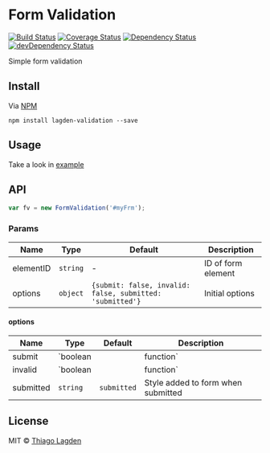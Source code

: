 # Form Validation
[![Build Status][ci-img]][ci]
[![Coverage Status][cover-img]][cover]
[![Dependency Status][dep-img]][dep]
[![devDependency Status][devDep-img]][devDep]

[ci-img]:        https://travis-ci.org/lagden/form-validation.svg
[ci]:            https://travis-ci.org/lagden/form-validation
[cover-img]:     https://codecov.io/gh/lagden/form-validation/branch/master/graph/badge.svg
[cover]:         https://codecov.io/gh/lagden/form-validation
[dep-img]:       https://david-dm.org/lagden/form-validation.svg
[dep]:           https://david-dm.org/lagden/form-validation
[devDep-img]:    https://david-dm.org/lagden/form-validation/dev-status.svg
[devDep]:        https://david-dm.org/lagden/form-validation#info=devDependencies


Simple form validation

## Install

Via [NPM](https://www.npmjs.com/)

```
npm install lagden-validation --save
```


## Usage

Take a look in [example](https://github.com/lagden/form-validation/blob/master/example/index.html)


## API

```js
var fv = new FormValidation('#myFrm');
```

### Params

Name        | Type      | Default | Description
----------- | --------- | ------- | -----------
elementID   | `string`  | -       | ID of form element
options     | `object`  | `{submit: false, invalid: false, submitted: 'submitted'}` | Initial options


#### options

Name        | Type    | Default | Description
----------- | ------- | ------- | -----------
submit      | `boolean || function` | `false`     | Callback for submit action
invalid     | `boolean || function` | `false`     | Callback for invalids inputs
submitted   | `string`              | `submitted` | Style added to form when submitted


## License

MIT © [Thiago Lagden](http://lagden.in)
